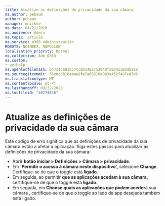 ```yaml
---
title: Atualize as definições de privacidade da sua câmara
ms.author: pebaum
author: pebaum
manager: mnirkhe
ms.date: 04/21/2020
ms.audience: Admin
ms.topic: article
ms.service: o365-administration
ROBOTS: NOINDEX, NOFOLLOW
localization_priority: Normal
ms.collection: Adm_O365
ms.custom:
- gethelp
ms.openlocfilehash: b4731cb8abc7cc8b146a752940fa954138ddb188
ms.sourcegitcommit: 56e0cd81b44ae8fe7a63810a043a452f407e87d6
ms.translationtype: MT
ms.contentlocale: pt-PT
ms.lasthandoff: 09/22/2020
ms.locfileid: "48274836"
---
```

# <a name="update-your-cameras-privacy-settings"></a>Atualize as definições de privacidade da sua câmara

Este código de erro significa que as definições de privacidade da sua câmara estão a afetar a aplicação. Siga estes passos para atualizar as definições de privacidade da sua câmara:

- Abrir **botão iniciar > Definições > Câmara > privacidade**.
- Em **'Permitir o acesso à câmara neste dispositivo',** selecione **Change**. Certifique-se de que o toggle está **ligado**.
- Em seguida, ao permitir **que as aplicações acedam à sua câmara,** certifique-se de que o toggle está **ligado**.
- Em seguida, em **Choose quais as aplicações que podem aceder**à sua câmara , certifique-se de que o toggle ao lado da app desejada também está ligado.
